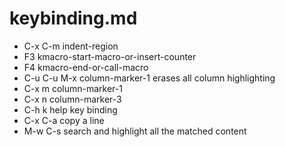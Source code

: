 keybinding.md
=============

* C-x C-m indent-region
* F3      kmacro-start-macro-or-insert-counter
* F4      kmacro-end-or-call-macro
* C-u C-u M-x column-marker-1 erases all column highlighting
* C-x m   column-marker-1
* C-x n   column-marker-3
* C-h k   help key binding
* C-x C-a copy a line
* M-w C-s search and highlight all the matched content


